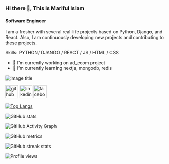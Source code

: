 ### Hi there 👋, This is Mariful Islam
#### Software Engineer
I am a fresher with several real-life projects based on Python, Django, and React. Also, I am continuously developing new projects and contributing to these projects.

Skills: PYTHON/ DJANGO / REACT / JS / HTML / CSS

- 🔭 I’m currently working on ad_ecom project 
- 🌱 I’m currently learning nextjs, mongodb, redis 

![image title](https://rushter.com/counter.svg)


[<img src='https://cdn.jsdelivr.net/npm/simple-icons@3.0.1/icons/github.svg' alt='github' height='40'>](https://github.com/Mariful-Islam)  [<img src='https://cdn.jsdelivr.net/npm/simple-icons@3.0.1/icons/linkedin.svg' alt='linkedin' height='40'>](https://www.linkedin.com/in/mariful-islam-saad-a479a2192/)  [<img src='https://cdn.jsdelivr.net/npm/simple-icons@3.0.1/icons/facebook.svg' alt='facebook' height='40'>](https://www.facebook.com/saad590)  

[![Top Langs](https://github-readme-stats.vercel.app/api/top-langs/?username=Mariful-Islam)](https://github.com/anuraghazra/github-readme-stats)

![GitHub stats](https://github-readme-stats.vercel.app/api?username=Mariful-Islam&show_icons=true)  

![GitHub Activity Graph](https://activity-graph.herokuapp.com/graph?username=Mariful-Islam)  

![GitHub metrics](https://metrics.lecoq.io/Mariful-Islam)  

![GitHub streak stats](https://streak-stats.demolab.com/?user=Mariful-Islam)  

![Profile views](https://gpvc.arturio.dev/Mariful-Islam)  
